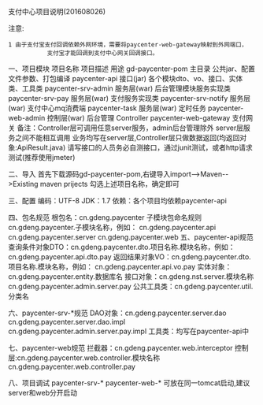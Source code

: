 支付中心项目说明(201608026)

注意:

    1 由于支付宝支付回调依赖外网环境，需要将paycenter-web-gateway映射到外网端口，
               支付宝才能回调到支付中心网关回调接口。


一、项目模块
		项目名称				项目描述		用途
		gd-paycenter-pom 			主目录		公共jar、配置文件参数、打包编译
		paycenter-api				接口(jar)	各个模块dto、vo、接口、实体类、工具类
		paycenter-srv-admin		服务层(war)	后台管理模块服务实现类		
		paycenter-srv-pay		服务层(war)	支付服务实现类
		paycenter-srv-notify	服务层(war)   支付中心mq消费端
		paycenter-task		服务层(war)	定时任务
		paycenter-web-admin		控制层(war)	后台管理 Controller
		paycenter-web-gateway	支付网关
	备注：Controller层可调用任意server服务，admin后台管理除外
		  server层服务之间不能相互调用
		  业务均写在server层,Controller层只做数据返回(均返回对象:ApiResult.java)
		 请写接口的人员务必自测接口，通过junit测试，或者http请求测试(推荐使用jmeter)
	
二、导入
		首先下载源码gd-paycenter-pom,右键导入import-->Maven-->Existing maven prijects
		勾选上述项目名称，确定即可
	
三、配置
		编码：UTF-8
		JDK：1.7
		依赖：各个项目均依赖paycenter-api
	
四、包名规范
		根包名：cn.gdeng.paycenter
		子模块包命名规则 cn.gdeng.paycenter.子模块名称，例如：
												cn.gdeng.paycenter.api
												cn.gdeng.paycenter.server
												cn.gdeng.paycenter.web
五、paycenter-api规范
		查询条件对象DTO：cn.gdeng.paycenter.dto.项目名称.模块名称，例如：
										cn.gdeng.paycenter.api.dto.pay
		返回结果对象VO：cn.gdeng.paycenter.dto.项目名称.模块名称，例如：
										cn.gdeng.paycenter.api.vo.pay
		实体对象：cn.gdeng.paycenter.entity.数据库名
		接口对象：cn.gdeng.nst.server.模块名称
							cn.gdeng.paycenter.admin.server.pay
		公共工具类：cn.gdeng.paycenter.util.分类名
		
六、paycenter-srv-*规范
		DAO对象：cn.gdeng.paycenter.server.dao
				 cn.gdeng.paycenter.server.dao.impl
						cn.gdeng.paycenter.admin.server.pay.impl
		工具类：均写在paycenter-api中
		
七、paycenter-web规范
		拦截器：cn.gdeng.paycenter.web.interceptor
		控制层:cn.gdeng.paycenter.web.controller.模块名称
					cn.gdeng.paycenter.web.controller.pay
		
八、项目调试
	paycenter-srv-* paycenter-web-* 可放在同一tomcat启动,建议 server和web分开启动
		